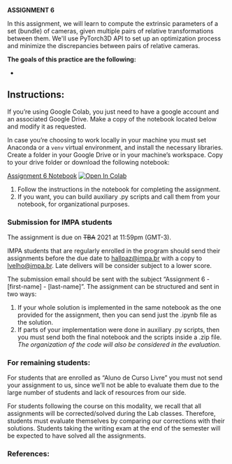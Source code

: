 **ASSIGNMENT 6**

In this assignment, we will learn to compute the extrinsic parameters of a set (bundle) of cameras, given multiple pairs of relative transformations between them. We'll use PyTorch3D API to set up an optimization process and minimize the discrepancies between pairs of relative cameras. 

**The goals of this practice are the following:**

-   

## Instructions:
If you’re using Google Colab, you just need to have a google account and an associated Google Drive. Make a copy of the notebook located below and modify it as requested.

In case you’re choosing to work locally in your machine you must set Anaconda or a `venv` virtual environment, and install the necessary libraries. Create a folder in your Google Drive or in your machine’s workspace. Copy to your drive folder or download the following notebook:

[Assignment 6 Notebook](https://colab.research.google.com/github/hallpaz/3dsystems21/blob/main/assignments/Assignment6.ipynb)
<a href="https://colab.research.google.com/github/hallpaz/3dsystems21/blob/main/assignments/Assignment6.ipynb" target="_blank"><img src="https://colab.research.google.com/assets/colab-badge.svg" alt="Open In Colab"/></a>

1. Follow the instructions in the notebook for completing the assignment.
2. If you want, you can build auxiliary .py scripts and call them from your notebook, for organizational purposes.

### Submission for IMPA students
The assignment is due on ~~TBA~~ 2021 at 11:59pm (GMT-3).

IMPA students that are regularly enrolled in the program should send their assignments before the due date to [hallpaz@impa.br](mailto:hallpaz@impa.br) with a copy to [lvelho@impa.br](mailto:lvelho@impa.br). Late delivers will be consider subject to a lower score.

The submission email should be sent with the subject “Assignment 6 - [first-name] - [last-name]”. The assignment can be structured and sent in two ways:

1. If your whole solution is implemented in the same notebook as the one provided for the assignment, then you can send just the .ipynb file as the solution. 
2. If parts of your implementation were done in auxiliary .py scripts, then you must send both the final notebook and the scripts inside a .zip file.
*The organization of the code will also be considered in the evaluation.*

### For remaining students:
For students that are enrolled as “Aluno de Curso Livre” you must not send your assignment to us, since we’ll not be able to evaluate them due to the large number of students and lack of resources from our side.

For students following the course on this modality, we recall that all assignments will be corrected/solved during the Lab classes. Therefore, students must evaluate themselves by comparing our corrections with their solutions. Students taking the writing exam at the end of the semester will be expected to have solved all the assignments.

### References:
<!--stackedit_data:
eyJoaXN0b3J5IjpbMzM5NjYzNzI3LDk5NDUyNjA2NCwtMTEwMT
QzODgzOV19
-->